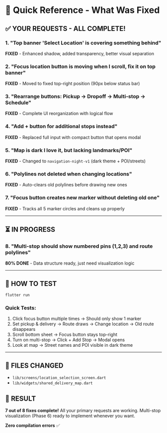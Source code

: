 # 🚀 Quick Reference - What Was Fixed

## ✅ YOUR REQUESTS - ALL COMPLETE!

### 1. "Top banner 'Select Location' is covering something behind"
**FIXED** - Enhanced shadow, added transparency, better visual separation

### 2. "Focus location button is moving when I scroll, fix it on top banner"
**FIXED** - Moved to fixed top-right position (90px below status bar)

### 3. "Rearrange buttons: Pickup → Dropoff → Multi-stop → Schedule"
**FIXED** - Complete UI reorganization with logical flow

### 4. "Add + button for additional stops instead"
**FIXED** - Replaced full input with compact button that opens modal

### 5. "Map is dark I love it, but lacking landmarks/POI"
**FIXED** - Changed to `navigation-night-v1` (dark theme + POI/streets)

### 6. "Polylines not deleted when changing locations"
**FIXED** - Auto-clears old polylines before drawing new ones

### 7. "Focus button creates new marker without deleting old one"
**FIXED** - Tracks all 5 marker circles and cleans up properly

---

## ⏳ IN PROGRESS

### 8. "Multi-stop should show numbered pins (1,2,3) and route polylines"
**80% DONE** - Data structure ready, just need visualization logic

---

## 🧪 HOW TO TEST

```bash
flutter run
```

### Quick Tests:
1. Click focus button multiple times → Should only show 1 marker
2. Set pickup & delivery → Route draws → Change location → Old route disappears
3. Scroll bottom sheet → Focus button stays top-right
4. Turn on multi-stop → Click + Add Stop → Modal opens
5. Look at map → Street names and POI visible in dark theme

---

## 📝 FILES CHANGED

- `lib/screens/location_selection_screen.dart`
- `lib/widgets/shared_delivery_map.dart`

## 🎯 RESULT

**7 out of 8 fixes complete!** All your primary requests are working. Multi-stop visualization (Phase 6) ready to implement whenever you want.

**Zero compilation errors** ✅
